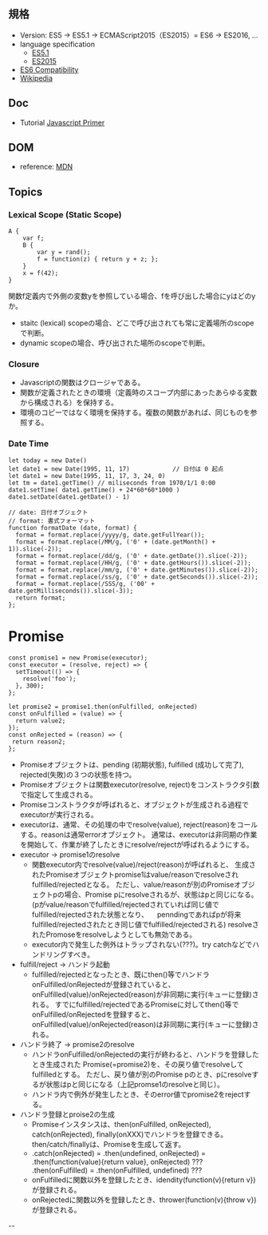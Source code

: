 ## 規格
* Version: ES5 -> ES5.1 -> ECMAScript2015（ES2015）= ES6 -> ES2016, ...
* language specification
  * [ES5.1](http://www.ecma-international.org/ecma-262/5.1/index.html)
  * [ES2015](http://www.ecma-international.org/ecma-262/6.0/index.html)
* [ES6 Compatibility](https://kangax.github.io/compat-table/es6/)
* [Wikipedia](https://ja.wikipedia.org/wiki/ECMAScript)
## Doc
* Tutorial [Javascript Primer](https://jsprimer.net/)

## DOM
* reference: [MDN](https://developer.mozilla.org/ja/docs/Web/API/Document_Object_Model)
 
## Topics
### Lexical Scope (Static Scope)
```
A {
    var f;
    B {
        var y = rand();
        f = function(z) { return y + z; };
    }
    x = f(42);
}
```
関数f定義内で外側の変数yを参照している場合、fを呼び出した場合にyはどのyか。
  * staitc (lexical) scopeの場合、どこで呼び出されても常に定義場所のscopeで判断。
  * dynamic scopeの場合、呼び出された場所のscopeで判断。

### Closure
  * Javascriptの関数はクロージャである。
  * 関数が定義されたときの環境（定義時のスコープ内部にあったあらゆる変数から構成される）を保持する。
  * 環境のコピーではなく環境を保持する。複数の関数があれば、同じものを参照する。
  
### Date Time
```
let today = new Date()
let date1 = new Date(1995, 11, 17)            // 日付は 0 起点
let date1 = new Date(1995, 11, 17, 3, 24, 0)
let tm = date1.getTime() // miliseconds from 1970/1/1 0:00
date1.setTime( date1.getTime() + 24*60*60*1000 )
date1.setDate(date1.getDate() - 1)

// date: 日付オブジェクト
// format: 書式フォーマット
function formatDate (date, format) {
  format = format.replace(/yyyy/g, date.getFullYear());
  format = format.replace(/MM/g, ('0' + (date.getMonth() + 1)).slice(-2));
  format = format.replace(/dd/g, ('0' + date.getDate()).slice(-2));
  format = format.replace(/HH/g, ('0' + date.getHours()).slice(-2));
  format = format.replace(/mm/g, ('0' + date.getMinutes()).slice(-2));
  format = format.replace(/ss/g, ('0' + date.getSeconds()).slice(-2));
  format = format.replace(/SSS/g, ('00' + date.getMilliseconds()).slice(-3));
  return format;
};
```
# Promise
```
const promise1 = new Promise(executor);
const executor = (resolve, reject) => {
  setTimeout(() => {
    resolve('foo');
  }, 300);
};

let promise2 = promise1.then(onFulfilled, onRejected)
const onFulfilled = (value) => {
  return value2;
});
const onRejected = (reason) => {
 return reason2;
};
```
* Promiseオブジェクトは、pending (初期状態), fulfilled (成功して完了), rejected(失敗)の３つの状態を持つ。
* Promiseオブジェクトは関数executor(resolve, reject)をコンストラクタ引数で指定して生成される。
* Promiseコンストラクタが呼ばれると、オブジェクトが生成される過程でexecutorが実行される。
* executorは、通常、その処理の中でresolve(value), reject(reason)をコールする。reasonは通常errorオブジェクト。
  通常は、executorは非同期の作業を開始して、作業が終了したときにresolve/rejectが呼ばれるようにする。
* executor -> promise1のresolve
  * 関数executor内でresolve(value)/reject(reason)が呼ばれると、
    生成されたPromiseオブジェクトpromise1はvalue/reasonでresolveされfulfilled/rejectedとなる。
    ただし、value/reasonが別のPromiseオブジェクトpの場合、Promise pにresolveされるが、状態はpと同じになる。
    (pがvalue/reasonでfulfilled/rejectedされていれば同じ値でfulfilled/rejectedされた状態となり、
    　penndingであればpが将来fulfilled/rejectedされたとき同じ値でfulfilled/rejectedされる)
    resolveされたPromoseをresolveしようとしても無効である。
  * executor内で発生した例外はトラップされない(???)。try catchなどでハンドリングすべき。
* fulfill/reject -> ハンドラ起動
  * fulfilled/rejectedとなったとき、既にthen()等でハンドラonFulfilled/onRejectedが登録されていると、
   onFulfilled(value)/onRejected(reason)が非同期に実行(キューに登録)される。
    すでにfulfilled/rejectedであるPromiseに対してthen()等でonFulfilled/onRejectedを登録すると、
    onFulfilled(value)/onRejected(reason)は非同期に実行(キューに登録)される。
* ハンドラ終了 -> promise2のresolve
  * ハンドラonFulfilled/onRejectedの実行が終わると、ハンドラを登録したとき生成された
    Promise(=promise2)を、その戻り値でresolveしてfulfilledとする。
    ただし、戻り値が別のPromise pのとき、pにresolveするが状態はpと同じになる（上記promse1のresolveと同じ）。
  * ハンドラ内で例外が発生したとき、そのerror値でpromise2をrejectする。
* ハンドラ登録とproise2の生成
  * Promiseインスタンスは、then(onFulfilled, onRejected), catch(onRejected), finally(onXXX)でハンドラを登録できる。
   then/catch/finallyは、Promiseを生成して返す。
  * .catch(onRejected) = .then(undefined, onRejected)
                       = .then(function(value){return value}, onRejected) ???
    .then(onFulfilled) = .then(onFulfilled, undefined) ???
  * onFulfilledに関数以外を登録したとき、idendity(function(v){return v})が登録される。
  * onRejectedに関数以外を登録したとき、thrower(function(v){throw v})が登録される。
  
--



